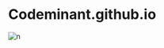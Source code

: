 # Codeminant.github.io
![n](https://user-images.githubusercontent.com/97903560/193412325-3e8f1c3f-20d9-4c6f-90ab-1ca0ed4e2341.jpg)
